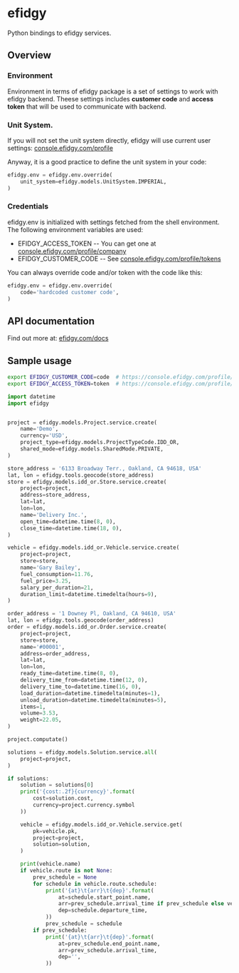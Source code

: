 # efidgy

Python bindings to efidgy services.


## Overview


### Environment

Environment in terms of efidgy package is a set of settings to work with efidgy backend.
Theese settings includes **customer code** and **access token** that will be used to communicate with backend.


### Unit System.

If you will not set the unit system directly, efidgy will use current user settings: [console.efidgy.com/profile](https://console.efidgy.com/profile)

Anyway, it is a good practice to define the unit system in your code:

``` python
efidgy.env = efidgy.env.override(
    unit_system=efidgy.models.UnitSystem.IMPERIAL,
)
```


### Credentials

efidgy.env is initialized with settings fetched from the shell environment. The following environment variables are used:

 * EFIDGY_ACCESS_TOKEN -- You can get one at [console.efidgy.com/profile/company](https://console.efidgy.com/profile/company)
 * EFIDGY_CUSTOMER_CODE -- See [console.efidgy.com/profile/tokens](https://console.efidgy.com/profile/tokens)

You can always override code and/or token with the code like this:

``` python
efidgy.env = efidgy.env.override(
    code='hardcoded customer code',
)
```


## API documentation

Find out more at: [efidgy.com/docs](https://efidgy.com/docs)

## Sample usage

``` sh
export EFIDGY_CUSTOMER_CODE=code  # https://console.efidgy.com/profile/company
export EFIDGY_ACCESS_TOKEN=token  # https://console.efidgy.com/profile/tokens
```

``` python
import datetime
import efidgy


project = efidgy.models.Project.service.create(
    name='Demo',
    currency='USD',
    project_type=efidgy.models.ProjectTypeCode.IDD_OR,
    shared_mode=efidgy.models.SharedMode.PRIVATE,
)

store_address = '6133 Broadway Terr., Oakland, CA 94618, USA'
lat, lon = efidgy.tools.geocode(store_address)
store = efidgy.models.idd_or.Store.service.create(
    project=project,
    address=store_address,
    lat=lat,
    lon=lon,
    name='Delivery Inc.',
    open_time=datetime.time(8, 0),
    close_time=datetime.time(18, 0),
)

vehicle = efidgy.models.idd_or.Vehicle.service.create(
    project=project,
    store=store,
    name='Gary Bailey',
    fuel_consumption=11.76,
    fuel_price=3.25,
    salary_per_duration=21,
    duration_limit=datetime.timedelta(hours=9),
)

order_address = '1 Downey Pl, Oakland, CA 94610, USA'
lat, lon = efidgy.tools.geocode(order_address)
order = efidgy.models.idd_or.Order.service.create(
    project=project,
    store=store,
    name='#00001',
    address=order_address,
    lat=lat,
    lon=lon,
    ready_time=datetime.time(8, 0),
    delivery_time_from=datetime.time(12, 0),
    delivery_time_to=datetime.time(16, 0),
    load_duration=datetime.timedelta(minutes=1),
    unload_duration=datetime.timedelta(minutes=5),
    items=1,
    volume=3.53,
    weight=22.05,
)

project.computate()

solutions = efidgy.models.Solution.service.all(
    project=project,
)

if solutions:
    solution = solutions[0]
    print('{cost:.2f}{currency}'.format(
        cost=solution.cost,
        currency=project.currency.symbol
    ))

    vehicle = efidgy.models.idd_or.Vehicle.service.get(
        pk=vehicle.pk,
        project=project,
        solution=solution,
    )

    print(vehicle.name)
    if vehicle.route is not None:
        prev_schedule = None
        for schedule in vehicle.route.schedule:
            print('{at}\t{arr}\t{dep}'.format(
                at=schedule.start_point.name,
                arr=prev_schedule.arrival_time if prev_schedule else vehicle.route.start_time,
                dep=schedule.departure_time,
            ))
            prev_schedule = schedule
        if prev_schedule:
            print('{at}\t{arr}\t{dep}'.format(
                at=prev_schedule.end_point.name,
                arr=prev_schedule.arrival_time,
                dep='',
            ))
```
